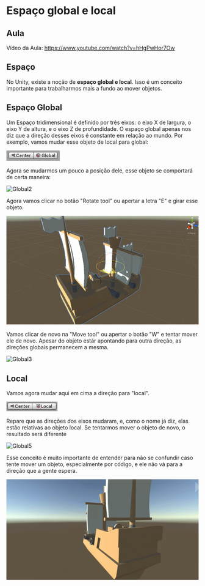 # Espaço global e local

## Aula

Vídeo da Aula: https://www.youtube.com/watch?v=hHgPwHor7Ow

## Espaço

No Unity, existe a noção de **espaço global e local**. Isso é um conceito importante para trabalharmos mais a fundo ao mover objetos.

## Espaço Global

Um Espaço tridimensional é definido por três eixos: o eixo X de largura, o eixo Y de altura, e o eixo Z de profundidade. O espaço global apenas nos diz que a direção desses eixos é constante em relação ao mundo. Por exemplo, vamos mudar esse objeto de local para global: 


![Global1](global1.PNG)

Agora se mudarmos um pouco a posição dele, esse objeto se comportará de certa maneira:

![Global2](global2.gif)

Agora vamos clicar no botão "Rotate tool" ou apertar a letra "E" e girar esse objeto.

![Girado](girado.PNG)

Vamos clicar de novo na "Move tool" ou apertar o botão "W" e tentar mover ele de novo. Apesar do objeto estár apontando para outra direção, as direções globais permanecem a mesma.


![Global3](global3.gif)


## Local

Vamos agora mudar aqui em cima a direção para "local". 

![Global4](global4.PNG)

Repare que as direções dos eixos mudaram, e, como o nome já diz, elas estão relativas ao objeto local. Se tentarmos mover o objeto de novo, o resultado será diferente
 
![Global5](global5.gif)

Esse conceito é muito importante de entender para não se confundir caso tente mover um objeto, especialmente por código, e ele não vá para a direção que a gente espera.


![GIRAGIRA](giragira.gif)



